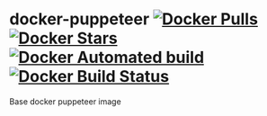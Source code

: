# docker-puppeteer [![Docker Pulls](https://img.shields.io/docker/pulls/ultimaphoenix/puppeteer.svg)](https://hub.docker.com/r/ultimaphoenix/puppeteer/) [![Docker Stars](https://img.shields.io/docker/stars/ultimaphoenix/puppeteer.svg)](https://hub.docker.com/r/ultimaphoenix/puppeteer/) [![Docker Automated build](https://img.shields.io/docker/automated/ultimaphoenix/puppeteer.svg)](https://hub.docker.com/r/ultimaphoenix/puppeteer/) [![Docker Build Status](https://img.shields.io/docker/build/ultimaphoenix/puppeteer.svg)](https://hub.docker.com/r/ultimaphoenix/puppeteer/)
Base docker puppeteer image